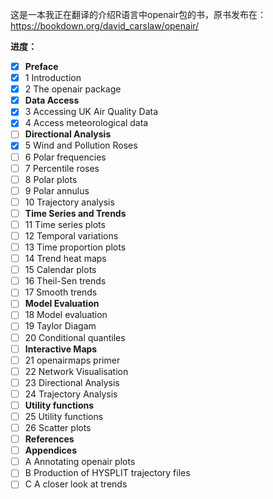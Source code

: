这是一本我正在翻译的介绍R语言中openair包的书，原书发布在： https://bookdown.org/david_carslaw/openair/

**进度：**

- [x] **Preface**
- [x] 1  Introduction
- [x] 2  The openair package
- [x] **Data Access**
- [x] 3  Accessing UK Air Quality Data
- [x] 4  Access meteorological data
- [ ] **Directional Analysis**
- [x] 5  Wind and Pollution Roses
- [ ] 6  Polar frequencies
- [ ] 7  Percentile roses
- [ ] 8  Polar plots
- [ ] 9  Polar annulus
- [ ] 10  Trajectory analysis
- [ ] **Time Series and Trends**
- [ ] 11  Time series plots
- [ ] 12  Temporal variations
- [ ] 13  Time proportion plots
- [ ] 14  Trend heat maps
- [ ] 15  Calendar plots
- [ ] 16  Theil-Sen trends
- [ ] 17  Smooth trends
- [ ] **Model Evaluation**
- [ ] 18  Model evaluation
- [ ] 19  Taylor Diagam
- [ ] 20  Conditional quantiles
- [ ] **Interactive Maps**
- [ ] 21  openairmaps primer
- [ ] 22  Network Visualisation
- [ ] 23  Directional Analysis
- [ ] 24  Trajectory Analysis
- [ ] **Utility functions**
- [ ] 25  Utility functions
- [ ] 26  Scatter plots
- [ ] **References**
- [ ] **Appendices**
- [ ] A  Annotating openair plots
- [ ] B  Production of HYSPLIT trajectory files
- [ ] C  A closer look at trends
